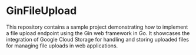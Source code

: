 # GinFileUpload

This repository contains a sample project demonstrating how to implement a file upload endpoint using the Gin web framework in Go. It showcases the integration of Google Cloud Storage for handling and storing uploaded files for managing file uploads in web applications.
